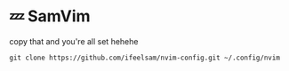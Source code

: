 # 💤 SamVim
copy that and you're all set hehehe

```git
git clone https://github.com/ifeelsam/nvim-config.git ~/.config/nvim
```